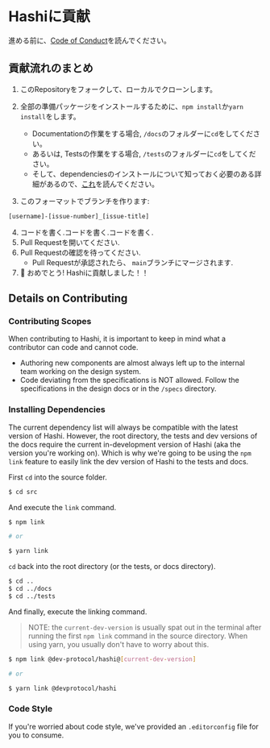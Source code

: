 # Hashiに貢献
進める前に、[Code of Conduct](https://github.com/dev-protocol/.github/blob/main/CODE_OF_CONDUCT.md)を読んでください。

## 貢献流れのまとめ
1. このRepositoryをフォークして、ローカルでクローンします。
2. 全部の準備パッケージをインストールするために、`npm install`か`yarn install`をします。
   - Documentationの作業をする場合, `/docs`のフォルダーに`cd`をしてください。
   - あるいは, Testsの作業をする場合, `/tests`のフォルダーに`cd`をしてください。
   - そして、dependenciesのインストールについて知っておく必要のある詳細があるので、[これ](#installing-dependencies)を読んでください。
 
3. このフォーマットでブランチを作ります:

```text
[username]-[issue-number]_[issue-title]
```

4. コードを書く.コードを書く.コードを書く.
5. Pull Requestを開いてください.
6. Pull Requestの確認を待ってください.
   - Pull Requestが承認されたら、 `main`ブランチにマージされます.
7. 🎉 おめでとう! Hashiに貢献しました！！

## Details on Contributing
### Contributing Scopes
When contributing to Hashi, it is important to keep in mind what a contributor can code and cannot code.

- Authoring new components are almost always left up to the internal team working on the design system.
- Code deviating from the specifications is NOT allowed. Follow the specifications in the design docs or in the `/specs` directory.

### Installing Dependencies
The current dependency list will always be compatible with the latest version of Hashi. However, the root directory, the tests and dev versions of the docs require the current in-development version of Hashi (aka the version you're working on). Which is why we're going to be using the `npm link` feature to easily link the dev version of Hashi to the tests and docs.

First `cd` into the source folder.
```sh
$ cd src
```

And execute the `link` command.
```sh
$ npm link

# or

$ yarn link
```

`cd` back into the root directory (or the tests, or docs directory).
```sh
$ cd ..
$ cd ../docs
$ cd ../tests
```

And finally, execute the linking command.
> NOTE: the `current-dev-version` is usually spat out in the terminal after running the first `npm link` command in the source directory. When using yarn, you usually don't have to worry about this.

```sh
$ npm link @dev-protocol/hashi@[current-dev-version]

# or

$ yarn link @devprotocol/hashi
```

### Code Style
If you're worried about code style, we've provided an `.editorconfig` file for you to consume.
